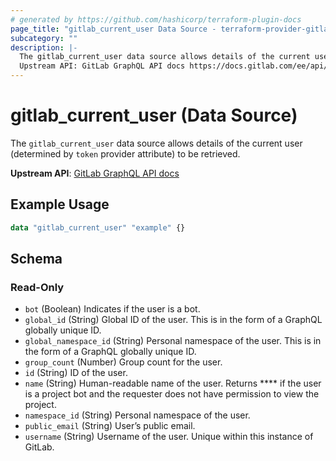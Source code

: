 ```yaml
---
# generated by https://github.com/hashicorp/terraform-plugin-docs
page_title: "gitlab_current_user Data Source - terraform-provider-gitlab"
subcategory: ""
description: |-
  The gitlab_current_user data source allows details of the current user (determined by token provider attribute) to be retrieved.
  Upstream API: GitLab GraphQL API docs https://docs.gitlab.com/ee/api/graphql/reference/index.html#querycurrentuser
---
```


# gitlab_current_user (Data Source)

The `gitlab_current_user` data source allows details of the current user (determined by `token` provider attribute) to be retrieved.

**Upstream API**: [GitLab GraphQL API docs](https://docs.gitlab.com/ee/api/graphql/reference/index.html#querycurrentuser)

## Example Usage

```terraform
data "gitlab_current_user" "example" {}
```

<!-- schema generated by tfplugindocs -->
## Schema

### Read-Only

- `bot` (Boolean) Indicates if the user is a bot.
- `global_id` (String) Global ID of the user. This is in the form of a GraphQL globally unique ID.
- `global_namespace_id` (String) Personal namespace of the user. This is in the form of a GraphQL globally unique ID.
- `group_count` (Number) Group count for the user.
- `id` (String) ID of the user.
- `name` (String) Human-readable name of the user. Returns **** if the user is a project bot and the requester does not have permission to view the project.
- `namespace_id` (String) Personal namespace of the user.
- `public_email` (String) User’s public email.
- `username` (String) Username of the user. Unique within this instance of GitLab.
